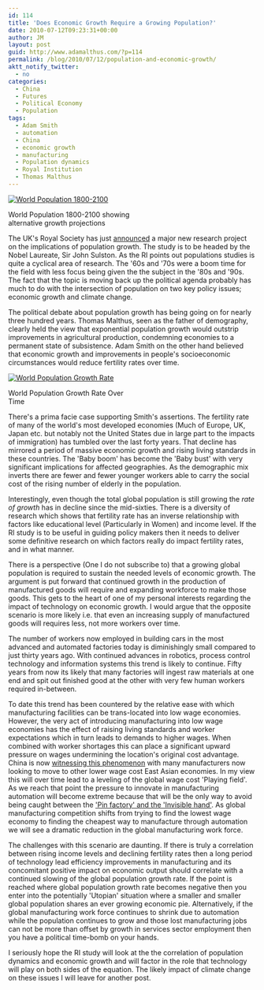 ```yaml
---
id: 114
title: 'Does Economic Growth Require a Growing Population?'
date: 2010-07-12T09:23:31+00:00
author: JM
layout: post
guid: http://www.adamalthus.com/?p=114
permalink: /blog/2010/07/12/population-and-economic-growth/
aktt_notify_twitter:
  - no
categories:
  - China
  - Futures
  - Political Economy
  - Population
tags:
  - Adam Smith
  - automation
  - China
  - economic growth
  - manufacturing
  - Population dynamics
  - Royal Institution
  - Thomas Malthus
---
```

<div id="attachment_117" style="width: 253px" class="wp-caption alignright">
  <a title="World Population" href="http://en.wikipedia.org/wiki/World_population" target="_blank"><img class="size-medium wp-image-117" title="World Population 1800-2100" src="http://i2.wp.com/www.adamalthus.com/wp-content/uploads/2010/07/588px-World-Population-1800-2100-294x300.png?fit=243%2C248" alt="World Population 1800-2100" srcset="http://i1.wp.com/www.adamalthus.com/wp-content/uploads/2010/07/588px-World-Population-1800-2100.png?resize=294%2C300 294w, http://i1.wp.com/www.adamalthus.com/wp-content/uploads/2010/07/588px-World-Population-1800-2100.png?w=588 588w" sizes="(max-width: 243px) 100vw, 243px" data-recalc-dims="1" /></a>

  <p class="wp-caption-text">
    World Population 1800-2100 showing alternative growth projections
  </p>
</div>

The UK's Royal Society has just <a title="BBC News" href="http://bit.ly/clQa61" target="_blank">announced</a> a major new research project on the implications of population growth. The study is to be headed by the Nobel Laureate, Sir John Sulston. As the RI points out populations studies is quite a cyclical area of research. The '60s and '70s were a boom time for the field with less focus being given the the subject in the '80s and '90s. The fact that the topic is moving back up the political agenda probably has much to do with the intersection of population on two key policy issues; economic growth and climate change.<!--more-->

The political debate about population growth has being going on for nearly three hundred years. Thomas Malthus, seen as the father of demography, clearly held the view that exponential population growth would outstrip improvements in agricultural production, condemning economies to a permanent state of subsistence. Adam Smith on the other hand believed that economic growth and improvements in people's socioeconomic circumstances would reduce fertility rates over time.

<div id="attachment_115" style="width: 259px" class="wp-caption alignright">
  <a href="http://i2.wp.com/www.adamalthus.com/wp-content/uploads/2010/07/300px-World_population_increase_history.svg_.png"><img class="size-full wp-image-115" title="World Population Growth Rate" src="http://i2.wp.com/www.adamalthus.com/wp-content/uploads/2010/07/300px-World_population_increase_history.svg_.png?fit=249%2C187" alt="World Population Growth Rate" data-recalc-dims="1" /></a>

  <p class="wp-caption-text">
    World Population Growth Rate Over Time
  </p>
</div>

There's a prima facie case supporting Smith's assertions. The fertility rate of many of the world's most developed economies (Much of Europe, UK, Japan etc. but notably not the United States due in large part to the impacts of immigration) has tumbled over the last forty years. That decline has mirrored a period of massive economic growth and rising living standards in these countries. The 'Baby boom' has become the 'Baby bust' with very significant implications for affected geographies. As the demographic mix inverts there are fewer and fewer younger workers able to carry the social cost of the rising number of elderly in the population.

Interestingly, even though the total global population is still growing the _rate of growth_ has in decline since the mid-sixties. There is a diversity of research which shows that fertility rate has an inverse relationship with factors like educational level (Particularly in Women) and income level. If the RI study is to be useful in guiding policy makers then it needs to deliver some definitive research on which factors really do impact fertility rates, and in what manner.

There is a perspective (One I do not subscribe to) that a growing global population is required to sustain the needed levels of economic growth. The argument is put forward that continued growth in the production of manufactured goods will require and expanding workforce to make those goods. This gets to the heart of one of my personal interests regarding the impact of technology on economic growth. I would argue that the opposite scenario is more likely i.e. that even an increasing supply of manufactured goods will requires less, not more workers over time.

The number of workers now employed in building cars in the most advanced and automated factories today is diminishingly small compared to just thirty years ago. With continued advances in robotics, process control technology and information systems this trend is likely to continue. Fifty years from now its likely that many factories will ingest raw materials at one end and spit out finished good at the other with very few human workers required in-between.

To date this trend has been countered by the relative ease with which manufacturing facilities can be trans-located into low wage economies. However, the very act of introducing manufacturing into low wage economies has the effect of raising living standards and worker expectations which in turn leads to demands to higher wages. When combined with worker shortages this can place a significant upward pressure on wages undermining the location's original cost advantage. China is now <a title="China wages rise" href="http://www.nytimes.com/2010/02/27/business/global/27yuan.html" target="_blank">witnessing this phenomenon</a> with many manufacturers now looking to move to other lower wage cost East Asian economies. In my view this will over time lead to a leveling of the global wage cost 'Playing field'. As we reach that point the pressure to innovate in manufacturing automation will become extreme because that will be the only way to avoid being caught between the <a title="Smith and Malthus" href="http://www.adamalthus.com/why-adamalthus/" target="_self">'Pin factory' and the 'Invisible hand'</a>. As global manufacturing competition shifts from trying to find the lowest wage economy to finding the cheapest way to manufacture through automation we will see a dramatic reduction in the global manufacturing work force.

The challenges with this scenario are daunting. If there is truly a correlation between rising income levels and declining fertility rates then a long period of technology lead efficiency improvements in manufacturing and its concomitant positive impact on economic output should correlate with a continued slowing of the global population growth rate. If the point is reached where global population growth rate becomes negative then you enter into the potentially 'Utopian' situation where a smaller and smaller global population shares an ever growing economic pie. Alternatively, if the global manufacturing work force continues to shrink due to automation while the population continues to grow and those lost manufacturing jobs can not be more than offset by growth in services sector employment then you have a political time-bomb on your hands.

I seriously hope the RI study will look at the the correlation of population dynamics and economic growth and will factor in the role that technology will play on both sides of the equation. The likely impact of climate change on these issues I will leave for another post.
